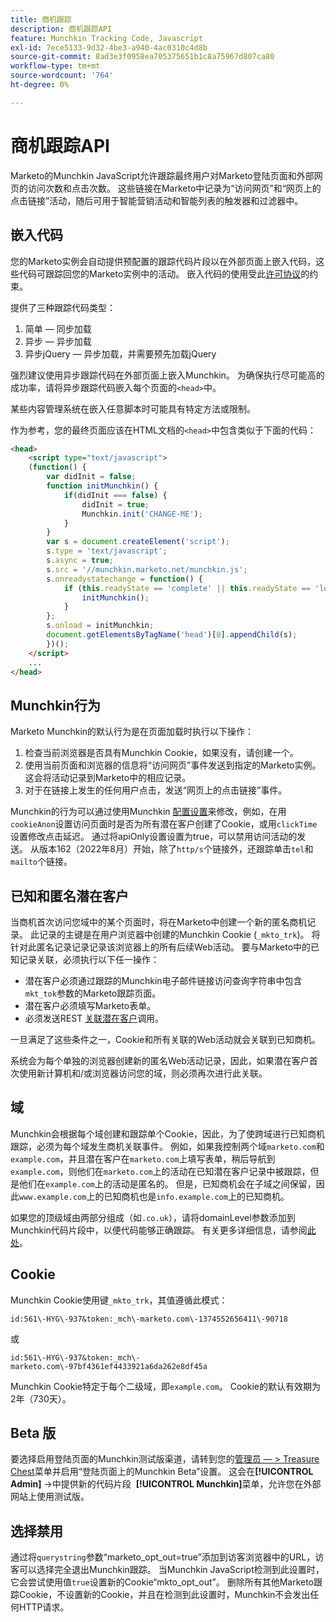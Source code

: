 ```yaml
---
title: 商机跟踪
description: 商机跟踪API
feature: Munchkin Tracking Code, Javascript
exl-id: 7ece5133-9d32-4be3-a940-4ac0310c4d8b
source-git-commit: 8ad3e3f0958ea705375651b1c8a75967d807ca80
workflow-type: tm+mt
source-wordcount: '764'
ht-degree: 0%

---
```


# 商机跟踪API

Marketo的Munchkin JavaScript允许跟踪最终用户对Marketo登陆页面和外部网页的访问次数和点击次数。 这些链接在Marketo中记录为“访问网页”和“网页上的点击链接”活动，随后可用于智能营销活动和智能列表的触发器和过滤器中。

## 嵌入代码

您的Marketo实例会自动提供预配置的跟踪代码片段以在外部页面上嵌入代码，这些代码可跟踪回您的Marketo实例中的活动。 嵌入代码的使用受此[许可协议](../munchkin-license.pdf)的约束。

提供了三种跟踪代码类型：

1. 简单 — 同步加载
1. 异步 — 异步加载
1. 异步jQuery — 异步加载，并需要预先加载jQuery

强烈建议使用异步跟踪代码在外部页面上嵌入Munchkin。 为确保执行尽可能高的成功率，请将异步跟踪代码嵌入每个页面的`<head>`中。

某些内容管理系统在嵌入任意脚本时可能具有特定方法或限制。

作为参考，您的最终页面应该在HTML文档的`<head>`中包含类似于下面的代码：

```html
<head>
    <script type="text/javascript">
    (function() {
        var didInit = false;
        function initMunchkin() {
            if(didInit === false) {
                didInit = true;
                Munchkin.init('CHANGE-ME');
            }
        }
        var s = document.createElement('script');
        s.type = 'text/javascript';
        s.async = true;
        s.src = '//munchkin.marketo.net/munchkin.js';
        s.onreadystatechange = function() {
            if (this.readyState == 'complete' || this.readyState == 'loaded') {
                initMunchkin();
            }
        };
        s.onload = initMunchkin;
        document.getElementsByTagName('head')[0].appendChild(s);
        })();
    </script>
    ...
</head>
```

## Munchkin行为

Marketo Munchkin的默认行为是在页面加载时执行以下操作：

1. 检查当前浏览器是否具有Munchkin Cookie，如果没有，请创建一个。
1. 使用当前页面和浏览器的信息将“访问网页”事件发送到指定的Marketo实例。 这会将活动记录到Marketo中的相应记录。
1. 对于在链接上发生的任何用户点击，发送“网页上的点击链接”事件。

Munchkin的行为可以通过使用Munchkin [配置设置](configuration.md)来修改，例如，在用`cookieAnon`设置访问页面时是否为所有潜在客户创建了Cookie，或用`clickTime`设置修改点击延迟。 通过将apiOnly设置设置为true，可以禁用访问活动的发送。 从版本162（2022年8月）开始，除了`http/s`个链接外，还跟踪单击`tel`和`mailto`个链接。

## 已知和匿名潜在客户

当商机首次访问您域中的某个页面时，将在Marketo中创建一个新的匿名商机记录。 此记录的主键是在用户浏览器中创建的Munchkin Cookie (`_mkto_trk`)。 将针对此匿名记录记录记录该浏览器上的所有后续Web活动。 要与Marketo中的已知记录关联，必须执行以下任一操作：

- 潜在客户必须通过跟踪的Munchkin电子邮件链接访问查询字符串中包含`mkt_tok`参数的Marketo跟踪页面。
- 潜在客户必须填写Marketo表单。
- 必须发送REST [关联潜在客户](https://developer.adobe.com/marketo-apis/api/mapi/#tag/Leads/operation/associateLeadUsingPOST)调用。

一旦满足了这些条件之一，Cookie和所有关联的Web活动就会关联到已知商机。

系统会为每个单独的浏览器创建新的匿名Web活动记录，因此，如果潜在客户首次使用新计算机和/或浏览器访问您的域，则必须再次进行此关联。

## 域

Munchkin会根据每个域创建和跟踪单个Cookie，因此，为了使跨域进行已知商机跟踪，必须为每个域发生商机关联事件。 例如，如果我控制两个域`marketo.com`和`example.com`，并且潜在客户在`marketo.com`上填写表单，稍后导航到`example.com`，则他们在`marketo.com`上的活动在已知潜在客户记录中被跟踪，但是他们在`example.com`上的活动是匿名的。 但是，已知商机会在子域之间保留，因此`www.example.com`上的已知商机也是`info.example.com`上的已知商机。

如果您的顶级域由两部分组成（如`.co.uk`），请将domainLevel参数添加到Munchkin代码片段中，以便代码能够正确跟踪。 有关更多详细信息，请参阅[此处](configuration.md#domainlevel)。

## Cookie

Munchkin Cookie使用键`_mkto_trk`，其值遵循此模式：

`id:561\-HYG\-937&token:_mch\-marketo.com\-1374552656411\-90718`

或

`id:561\-HYG\-937&token:_mch\-marketo.com\-97bf4361ef4433921a6da262e8df45a`

Munchkin Cookie特定于每个二级域，即`example.com`。 Cookie的默认有效期为2年（730天）。

## Beta 版

要选择启用登陆页面的Munchkin测试版渠道，请转到您的[管理员 — > Treasure Chest](https://experienceleague.adobe.com/en/docs/marketo/using/product-docs/administration/settings/enable-or-disable-treasure-chest-features)菜单并启用“登陆页面上的Munchkin Beta”设置。 这会在&#x200B;**[!UICONTROL Admin]** ->中提供新的代码片段  **[!UICONTROL Munchkin]**&#x200B;菜单，允许您在外部网站上使用测试版。

## 选择禁用

通过将`querystring`参数“marketo_opt_out=true”添加到访客浏览器中的URL，访客可以选择完全退出Munchkin跟踪。 当Munchkin JavaScript检测到此设置时，它会尝试使用值`true`设置新的Cookie“mkto_opt_out”。 删除所有其他Marketo跟踪Cookie，不设置新的Cookie，并且在检测到此设置时，Munchkin不会发出任何HTTP请求。
